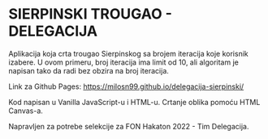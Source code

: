 # SIERPINSKI TROUGAO - DELEGACIJA

Aplikacija koja crta trougao Sierpinskog sa brojem iteracija koje korisnik izabere. U ovom primeru, broj iteracija ima limit od 10, ali algoritam je napisan tako da radi bez obzira na broj iteracija.

Link za Github Pages: https://milosn99.github.io/delegacija-sierpinski/

Kod napisan u Vanilla JavaScript-u i HTML-u. Crtanje oblika pomoću HTML Canvas-a.

Napravljen za potrebe selekcije za FON Hakaton 2022 - Tim Delegacija.
